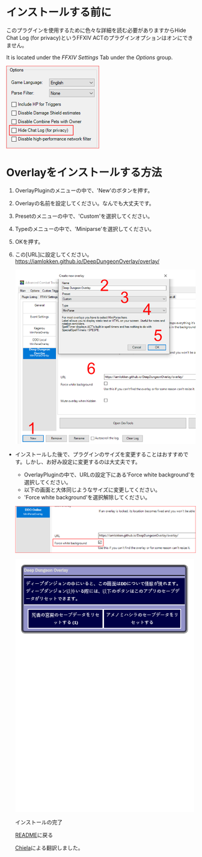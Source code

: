 # インストールする前に

このプラグインを使用するために色々な詳細を読む必要がありますからHide Chat Log (for privacy)というFFXIV ACTのプラグインオプションはオンにできません。

It is located under the *FFXIV Settings* Tab under the *Options* group.

<img src="Install02.png">

# Overlayをインストールする方法

1. OverlayPluginのメニューの中で、'New'のボタンを押す。
2. Overlayの名前を設定してください。なんでも大丈夫です。
3. Presetのメニューの中で、'Custom'を選択してください。
4. Typeのメニューの中で、'Miniparse'を選択してください。
5. OKを押す。
6. この[URL]に設定してください。 https://iamlokken.github.io/DeepDungeonOverlay/overlay/

	<img src="Install01.png">
	
- インストールした後で、プラグインのサイズを変更することはおすすめです。しかし、お好み設定に変更するのは大丈夫です。
	- OverlayPluginの中で、URLの設定下にある'Force white background'を選択してください。
	- 以下の画面と大体同じようなサイズに変更してください。
	- 'Force white background'を選択解除してください。

	
	![Setup2](Resize02.png?raw=true)
	
	![Setup](Resize01_JA.png?raw=true) 
	
	インストールの完了
	
	[README](README.md)に戻る
  
  [Chiela](https://twitter.com/certa)による翻訳しました。
